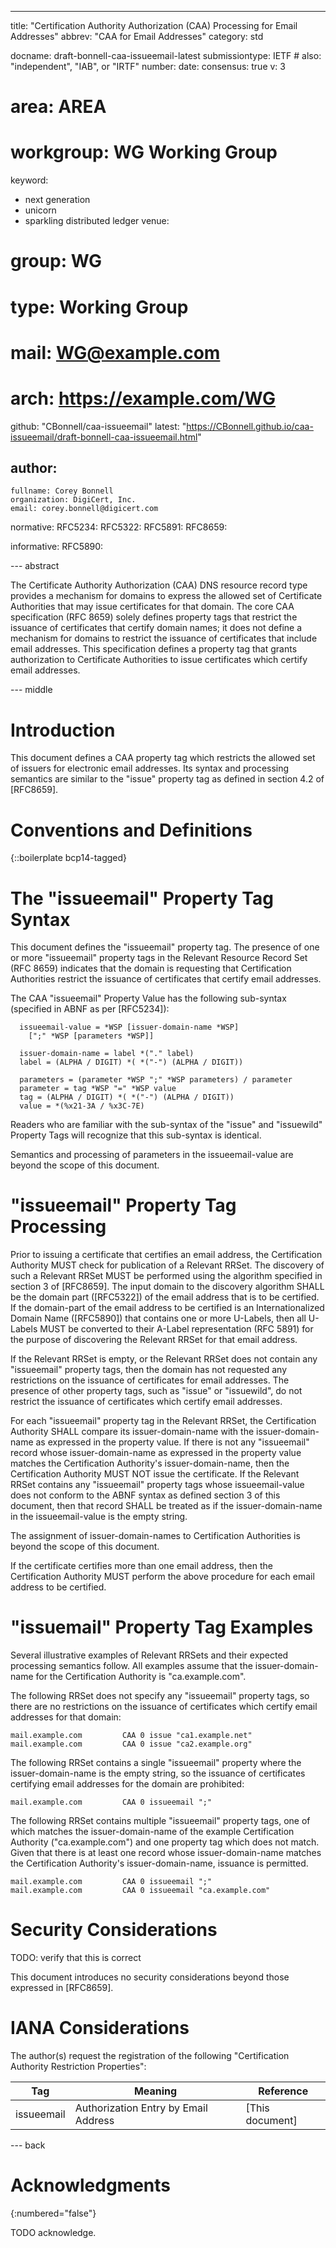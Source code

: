 ---
title: "Certification Authority Authorization (CAA) Processing for Email Addresses"
abbrev: "CAA for Email Addresses"
category: std

docname: draft-bonnell-caa-issueemail-latest
submissiontype: IETF  # also: "independent", "IAB", or "IRTF"
number:
date:
consensus: true
v: 3
# area: AREA
# workgroup: WG Working Group
keyword:
 - next generation
 - unicorn
 - sparkling distributed ledger
venue:
#  group: WG
#  type: Working Group
#  mail: WG@example.com
#  arch: https://example.com/WG
  github: "CBonnell/caa-issueemail"
  latest: "https://CBonnell.github.io/caa-issueemail/draft-bonnell-caa-issueemail.html"

author:
 -
    fullname: Corey Bonnell
    organization: DigiCert, Inc.
    email: corey.bonnell@digicert.com

normative:
  RFC5234:
  RFC5322:
  RFC5891:
  RFC8659:

informative:
  RFC5890:


--- abstract

The Certificate Authority Authorization (CAA) DNS resource record type
provides a mechanism for domains to express the allowed set of
Certificate Authorities that may issue certificates for that domain.
The core CAA specification (RFC 8659) solely defines property tags that
restrict the issuance of certificates that certify domain names; it does
not define a mechanism for domains to restrict the issuance of
certificates that include email addresses. This specification defines a
property tag that grants authorization to Certificate Authorities to
issue certificates which certify email addresses.


--- middle

# Introduction

This document defines a CAA property tag which restricts the allowed set
of issuers for electronic email addresses. Its syntax and processing
semantics are similar to the "issue" property tag as defined in section
4.2 of [RFC8659].

# Conventions and Definitions

{::boilerplate bcp14-tagged}

# The "issueemail" Property Tag Syntax

This document defines the "issueemail" property tag. The presence of
one or more "issueemail" property tags in the Relevant Resource Record
Set (RFC 8659) indicates that the domain is requesting that
Certification Authorities  restrict the issuance of certificates that
certify email addresses.

The CAA "issueemail" Property Value has the following sub-syntax
(specified in ABNF as per [RFC5234]):

~~~
  issueemail-value = *WSP [issuer-domain-name *WSP]
    [";" *WSP [parameters *WSP]]

  issuer-domain-name = label *("." label)
  label = (ALPHA / DIGIT) *( *("-") (ALPHA / DIGIT))

  parameters = (parameter *WSP ";" *WSP parameters) / parameter
  parameter = tag *WSP "=" *WSP value
  tag = (ALPHA / DIGIT) *( *("-") (ALPHA / DIGIT))
  value = *(%x21-3A / %x3C-7E)
~~~

Readers who are familiar with the sub-syntax of the "issue" and
"issuewild" Property Tags will recognize that this sub-syntax is
identical.

Semantics and processing of parameters in the issueemail-value are
beyond the scope of this document.

# "issueemail" Property Tag Processing

Prior to issuing a certificate that certifies an email address, the
Certification Authority MUST check for publication of a Relevant RRSet.
The discovery of such a Relevant RRSet MUST be performed using the
algorithm specified in section 3 of [RFC8659]. The input domain to
the discovery algorithm SHALL be the domain part ([RFC5322]) of the
email address that is to be certified. If the domain-part of the email
address to be certified is an Internationalized Domain Name ([RFC5890])
that contains one or more U-Labels, then all U-Labels MUST be converted
to their A-Label representation (RFC 5891) for the purpose of
discovering the Relevant RRSet for that email address.

If the Relevant RRSet is empty, or the Relevant RRSet does not contain
any "issueemail" property tags, then the domain has not requested any
restrictions on the issuance of certificates for email addresses. The
presence of other property tags, such as "issue" or "issuewild", do not
restrict the issuance of certificates which certify email addresses.

For each "issueemail" property tag in the Relevant RRSet, the
Certification Authority SHALL compare its issuer-domain-name with the
issuer-domain-name as expressed in the property value. If there is not
any "issueemail" record whose issuer-domain-name as expressed in the
property value matches the Certification Authority's
issuer-domain-name, then the Certification Authority MUST NOT issue
the certificate. If the Relevant RRSet contains any "issueemail"
property tags whose issueemail-value does not conform to the ABNF
syntax as defined section 3 of this document, then that record SHALL
be treated as if the issuer-domain-name in the issueemail-value is the
empty string.

The assignment of issuer-domain-names to Certification Authorities is
beyond the scope of this document.

If the certificate certifies more than one email address, then the
Certification Authority MUST perform the above procedure for each
email address to be certified.

# "issuemail" Property Tag Examples

Several illustrative examples of Relevant RRSets and their expected
processing semantics follow. All examples assume that the
issuer-domain-name for the Certification Authority is "ca.example.com".

The following RRSet does not specify any "issueemail" property tags,
so there are no restrictions on the issuance of certificates which
certify email addresses for that domain:

~~~
mail.example.com         CAA 0 issue "ca1.example.net"
mail.example.com         CAA 0 issue "ca2.example.org"
~~~

The following RRSet contains a single "issueemail" property where the 
issuer-domain-name is the empty string, so the issuance of certificates
certifying email addresses for the domain are prohibited:

~~~
mail.example.com         CAA 0 issueemail ";"
~~~

The following RRSet contains multiple "issueemail" property tags,
one of which matches the issuer-domain-name of the example Certification
Authority ("ca.example.com") and one property tag which does not match.
Given that there is at least one record whose issuer-domain-name
matches the Certification Authority's issuer-domain-name, issuance is
permitted.

~~~
mail.example.com         CAA 0 issueemail ";"
mail.example.com         CAA 0 issueemail "ca.example.com"
~~~

# Security Considerations

TODO: verify that this is correct

This document introduces no security considerations beyond those
expressed in [RFC8659].

# IANA Considerations

The author(s) request the registration of the following "Certification
Authority Restriction Properties":

| Tag        | Meaning                              | Reference       |
| ---------- | ------------------------------------ | --------------- |
| issueemail | Authorization Entry by Email Address | [This document] |


--- back

# Acknowledgments
{:numbered="false"}

TODO acknowledge.
